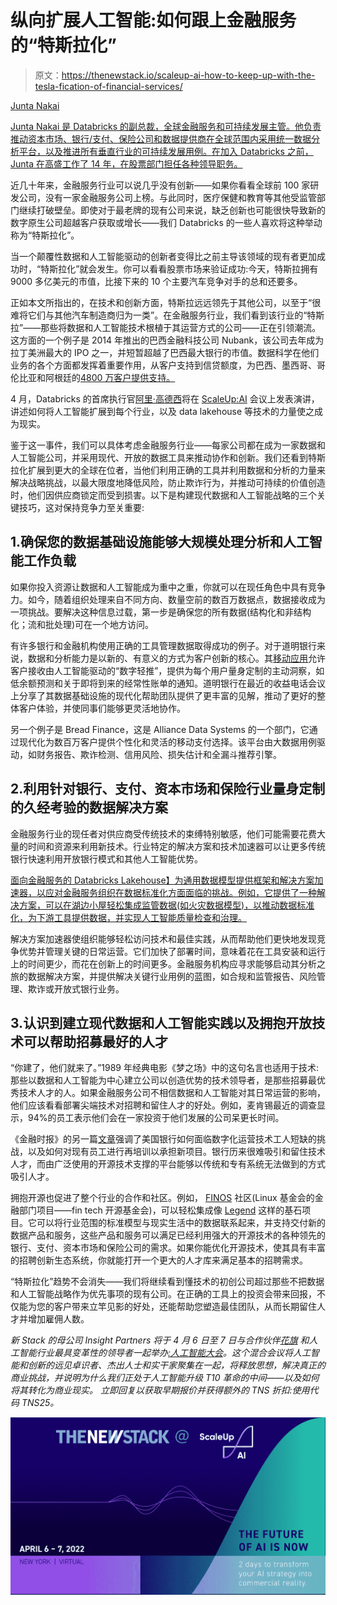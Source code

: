 # 纵向扩展人工智能:如何跟上金融服务的“特斯拉化”

> 原文：<https://thenewstack.io/scaleup-ai-how-to-keep-up-with-the-tesla-fication-of-financial-services/>

[](https://www.linkedin.com/in/junta-nakai/)

[Junta Nakai](https://www.linkedin.com/in/junta-nakai/)

[Junta Nakai 是 Databricks 的副总裁，全球金融服务和可持续发展主管。他负责推动资本市场、银行/支付、保险公司和数据提供商在全球范围内采用统一数据分析平台，以及推进所有垂直行业的可持续发展用例。在加入 Databricks 之前，Junta 在高盛工作了 14 年，在股票部门担任各种领导职务。](https://www.linkedin.com/in/junta-nakai/)

[](https://www.linkedin.com/in/junta-nakai/)[](https://www.linkedin.com/in/junta-nakai/)

近几十年来，金融服务行业可以说几乎没有创新——如果你看看全球前 100 家研发公司，没有一家金融服务公司上榜。与此同时，医疗保健和教育等其他受监管部门继续打破壁垒。即使对于最老牌的现有公司来说，缺乏创新也可能很快导致新的数字原生公司超越客户获取或增长——我们 Databricks 的一些人喜欢将这种举动称为“特斯拉化”。

当一个颠覆性数据和人工智能驱动的创新者变得比之前主导该领域的现有者更加成功时，“特斯拉化”就会发生。你可以看看股票市场来验证成功:今天，特斯拉拥有 9000 多亿美元的市值，比接下来的 10 个主要汽车竞争对手的总和还要多。

正如本文所指出的，在技术和创新方面，特斯拉远远领先于其他公司，以至于“很难将它们与其他汽车制造商归为一类”。在金融服务行业，我们看到该行业的“特斯拉”——那些将数据和人工智能技术根植于其运营方式的公司——正在引领潮流。这方面的一个例子是 2014 年推出的巴西金融科技公司 Nubank，该公司去年成为拉丁美洲最大的 IPO 之一，并短暂超越了巴西最大银行的市值。数据科学在他们业务的各个方面都发挥着重要作用，从客户支持到信贷额度，为巴西、墨西哥、哥伦比亚和阿根廷的[4800 万客户提供支持。](https://www.forbes.com/sites/jeffkauflin/2021/12/09/shares-of-digital-bank-nubank-rise-15-in-ipo-valuing-the-company-at-45-billion-and-minting-a-new-female-billionaire-cofounder/?sh=4178f08b4317)

4 月，Databricks 的首席执行官[阿里·高德西](https://databricks.com/speaker/ali-ghodsi)将在 [ScaleUp:AI](https://www.insightpartners.com/events/scaleup-ai/) 会议上发表演讲，讲述如何将人工智能扩展到每个行业，以及 data lakehouse 等技术的力量使之成为现实。

鉴于这一事件，我们可以具体考虑金融服务行业——每家公司都在成为一家数据和人工智能公司，并采用现代、开放的数据工具来推动协作和创新。我们还看到特斯拉化扩展到更大的全球在位者，当他们利用正确的工具并利用数据和分析的力量来解决战略挑战，以最大限度地降低风险，防止欺诈行为，并推动可持续的价值创造时，他们因供应商锁定而受到损害。以下是构建现代数据和人工智能战略的三个关键技巧，这对保持竞争力至关重要:

## 1.确保您的数据基础设施能够大规模处理分析和人工智能工作负载

如果你投入资源让数据和人工智能成为重中之重，你就可以在现任角色中具有竞争力。如今，随着组织处理来自不同方向、数量空前的数百万数据点，数据接收成为一项挑战。要解决这种信息过载，第一步是确保您的所有数据(结构化和非结构化；流和批处理)可在一个地方访问。

有许多银行和金融机构使用正确的工具管理数据取得成功的例子。对于道明银行来说，数据和分析能力是以新的、有意义的方式为客户创新的核心。其[移动应用](https://stories.td.com/ca/en/article/from-response-to-recovery-ai-and-the-new-digital-customer-experience)允许客户接收由人工智能驱动的“数字轻推”，提供为每个用户量身定制的主动洞察，如低余额预测和关于即将到来的经常性账单的通知。道明银行在最近的收益电话会议上分享了其数据基础设施的现代化帮助团队提供了更丰富的见解，推动了更好的整体客户体验，并使同事们能够更灵活地协作。

另一个例子是 Bread Finance，这是 Alliance Data Systems 的一个部门，它通过现代化为数百万客户提供个性化和灵活的移动支付选择。该平台由大数据用例驱动，如财务报告、欺诈检测、信用风险、损失估计和全漏斗推荐引擎。

## 2.利用针对银行、支付、资本市场和保险行业量身定制的久经考验的数据解决方案

金融服务行业的现任者对供应商受传统技术的束缚特别敏感，他们可能需要花费大量的时间和资源来利用新技术。行业特定的解决方案和技术加速器可以让更多传统银行快速利用开放银行模式和其他人工智能优势。

[面向金融服务的 Databricks Lakehouse】为通用数据模型提供框架和解决方案加速器，以应对金融服务组织在数据标准化方面面临的挑战。例如，它提供了一种解决方案，可以在湖边小屋轻松集成监管数据(如火灾数据模型)，以推动数据标准化，为下游工具提供数据，并实现人工智能质量检查和治理。](https://databricks.com/company/newsroom/press-releases/databricks-launches-lakehouse-for-financial-services-to-accelerate-data-driven-innovation-across-the-industry)

解决方案加速器使组织能够轻松访问技术和最佳实践，从而帮助他们更快地发现竞争优势并管理关键的日常运营。它们加快了部署时间，意味着花在工具安装和运行上的时间更少，而花在创新上的时间更多。金融服务机构应寻求能够启动其分析之旅的数据解决方案，并提供解决关键行业用例的蓝图，如合规和监管报告、风险管理、欺诈或开放式银行业务。

## 3.认识到建立现代数据和人工智能实践以及拥抱开放技术可以帮助招募最好的人才

“你建了，他们就来了。”1989 年经典电影《梦之场》中的这句名言也适用于技术:那些以数据和人工智能为中心建立公司以创造优势的技术领导者，是那些招募最优秀技术人才的人。如果金融服务公司不相信数据和人工智能对其日常运营的影响，他们应该看看部署尖端技术对招聘和留住人才的好处。例如，麦肯锡最近的调查显示，94%的员工表示他们会在一家投资于他们发展的公司呆更长时间。

《金融时报》的另一篇[文章](https://www.ft.com/content/1edee6e4-6b67-4866-a0c6-23b15fa56deb)强调了美国银行如何面临数字化运营技术工人短缺的挑战，以及如何对现有员工进行再培训以承担新项目。银行历来很难吸引和留住技术人才，而由广泛使用的开源技术支撑的平台能够以传统和专有系统无法做到的方式吸引人才。

拥抱开源也促进了整个行业的合作和社区。例如， [FINOS](https://finos.org/) 社区(Linux 基金会的金融部门项目——fin tech 开源基金会)，可以轻松集成像 [Legend](https://legend.finos.org/) 这样的基石项目。它可以将行业范围的标准模型与现实生活中的数据联系起来，并支持交付新的数据产品和服务，这些产品和服务可以满足已经利用强大的开源技术的各种领先的银行、支付、资本市场和保险公司的需求。如果你能优化开源技术，使其具有丰富的招聘创新生态系统，你就能打开一个更大的人才库来满足基本的招聘需求。

“特斯拉化”趋势不会消失——我们将继续看到懂技术的初创公司超过那些不把数据和人工智能战略作为优先事项的现有公司。在正确的工具上的投资会带来回报，不仅能为您的客户带来立竿见影的好处，还能帮助您塑造最佳团队，从而长期留住人才并增加雇佣人数。

*新 Stack 的母公司 Insight Partners 将于 4 月 6 日至 7 日与合作伙伴[花旗](https://www.linkedin.com/company/citi/)* *和人工智能行业最具变革性的领导者一起举办[:人工智能大会](https://scaleup.events/)。这个混合会议将人工智能和创新的远见卓识者、杰出人士和实干家聚集在一起，将释放思想，解决真正的商业挑战，并说明为什么我们正处于人工智能升级 T10 革命的中间——以及如何将其转化为商业现实。* *立即回复以获取早期报价并获得额外的 TNS 折扣:使用代码 TNS25。*

![](img/6a8a53f44384205915676d7705009e15.png)

<svg xmlns:xlink="http://www.w3.org/1999/xlink" viewBox="0 0 68 31" version="1.1"><title>Group</title> <desc>Created with Sketch.</desc></svg>